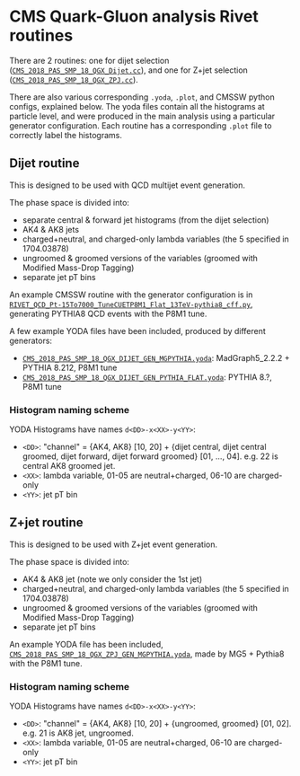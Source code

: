 # CMS Quark-Gluon analysis Rivet routines

There are 2 routines: one for dijet selection ([`CMS_2018_PAS_SMP_18_QGX_Dijet.cc`](CMS_2018_PAS_SMP_18_QGX_Dijet.cc)), and one for Z+jet selection ([`CMS_2018_PAS_SMP_18_QGX_ZPJ.cc`](CMS_2018_PAS_SMP_18_QGX_ZPJ.cc)).

There are also various corresponding `.yoda`, `.plot`, and CMSSW python configs, explained below.
The yoda files contain all the histograms at particle level, and were produced in the main analysis using a particular generator configuration.
Each routine has a corresponding `.plot` file to correctly label the histograms.


## Dijet routine

This is designed to be used with QCD multijet event generation.

The phase space is divided into:

- separate central & forward jet histograms (from the dijet selection)
- AK4 & AK8 jets
- charged+neutral, and charged-only lambda variables (the 5 specified in 1704.03878)
- ungroomed & groomed versions of the variables (groomed with Modified Mass-Drop Tagging)
- separate jet pT bins

An example CMSSW routine with the generator configuration is in [`RIVET_QCD_Pt-15To7000_TuneCUETP8M1_Flat_13TeV-pythia8_cff.py`](RIVET_QCD_Pt-15To7000_TuneCUETP8M1_Flat_13TeV-pythia8_cff.py), generating PYTHIA8 QCD events with the P8M1 tune.

A few example YODA files have been included, produced by different generators:

- [`CMS_2018_PAS_SMP_18_QGX_DIJET_GEN_MGPYTHIA.yoda`](CMS_2018_PAS_SMP_18_QGX_DIJET_GEN_MGPYTHIA.yoda): MadGraph5_2.2.2 + PYTHIA 8.212, P8M1 tune
- [`CMS_2018_PAS_SMP_18_QGX_DIJET_GEN_PYTHIA_FLAT.yoda`](CMS_2018_PAS_SMP_18_QGX_DIJET_GEN_PYTHIA_FLAT.yoda): PYTHIA 8.?, P8M1 tune


### Histogram naming scheme

YODA Histograms have names `d<DD>-x<XX>-y<YY>`:

- `<DD>`: "channel" =  {AK4, AK8} [10, 20] + {dijet central, dijet central groomed, dijet forward, dijet forward groomed} [01, ..., 04]. e.g. 22 is central AK8 groomed jet.
- `<XX>`: lambda variable, 01-05 are neutral+charged, 06-10 are charged-only
- `<YY>`: jet pT bin


## Z+jet routine

This is designed to be used with Z+jet event generation.

The phase space is divided into:

- AK4 & AK8 jet (note we only consider the 1st jet)
- charged+neutral, and charged-only lambda variables (the 5 specified in 1704.03878)
- ungroomed & groomed versions of the variables (groomed with Modified Mass-Drop Tagging)
- separate jet pT bins

An example YODA file has been included, [`CMS_2018_PAS_SMP_18_QGX_ZPJ_GEN_MGPYTHIA.yoda`](CMS_2018_PAS_SMP_18_QGX_ZPJ_GEN_MGPYTHIA.yoda), made by MG5 + Pythia8 with the P8M1 tune.

### Histogram naming scheme

YODA Histograms have names `d<DD>-x<XX>-y<YY>`:

- `<DD>`: "channel" = {AK4, AK8} [10, 20] + {ungroomed, groomed} [01, 02]. e.g. 21 is AK8 jet, ungroomed.
- `<XX>`: lambda variable, 01-05 are neutral+charged, 06-10 are charged-only
- `<YY>`: jet pT bin

